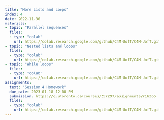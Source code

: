 ```yaml
---
title: "More Lists and Loops"
index: 4
date: 2022-11-30
materials:
- topic: "Parallel sequences"
  files: 
  - type: "colab"
    url: https://colab.research.google.com/github/C4M-UofT/C4M-UofT.github.io/blob/master/notebooks/phase1/session4/Parallel_Sequences.ipynb
- topic: "Nested lists and loops"
  files:
  - type: "colab"
    url: https://colab.research.google.com/github/C4M-UofT/C4M-UofT.github.io/blob/master/notebooks/phase1/session4/Nested_Lists_and_Loops.ipynb 
- topic: "While loops"
  files:
  - type: "colab"
    url: https://colab.research.google.com/github/C4M-UofT/C4M-UofT.github.io/blob/master/notebooks/phase1/session4/While_Loops.ipynb 
assignments:
  text: "Session 4 Homework"
  due_date: 2023-01-18 12:00 PM
  submission: https://q.utoronto.ca/courses/257297/assignments/716365
  files:
  - type: "colab" 
    url: https://colab.research.google.com/github/C4M-UofT/C4M-UofT.github.io/blob/master/notebooks/phase1/session4/phase1session4_homework.ipynb
---
```

